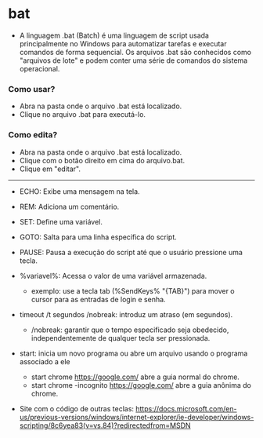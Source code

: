 # bat

- A linguagem .bat (Batch) é uma linguagem de script usada principalmente no Windows para automatizar tarefas e executar comandos de forma sequencial. Os arquivos .bat são conhecidos como "arquivos de lote" e podem conter uma série de comandos do sistema operacional.

### Como usar?
- Abra na pasta onde o arquivo .bat está localizado.
- Clique no arquivo .bat para executá-lo.

### Como edita?
- Abra na pasta onde o arquivo .bat está localizado.
- Clique com o botão direito em cima do arquivo.bat.
- Clique em "editar".
  
---
  - ECHO: Exibe uma mensagem na tela.
  - REM: Adiciona um comentário.
  - SET: Define uma variável.
  - GOTO: Salta para uma linha específica do script.
  - PAUSE: Pausa a execução do script até que o usuário pressione uma tecla.
  - %variavel%: Acessa o valor de uma variável armazenada.
    - exemplo: use a tecla tab (%SendKeys% "{TAB}") para mover o cursor para as entradas de login e senha. 
  - timeout /t segundos /nobreak: introduz um atraso (em segundos).
    - /nobreak: garantir que o tempo especificado seja obedecido, independentemente de qualquer tecla ser pressionada. 
  - start: inicia um novo programa ou abre um arquivo usando o programa associado a ele
    -  start chrome https://google.com/                abre a guia normal do chrome.
    -  start chrome -incognito https://google.com/     abre a guia anônima do chrome.
  
  - Site com o código de outras teclas: https://docs.microsoft.com/en-us/previous-versions/windows/internet-explorer/ie-developer/windows-scripting/8c6yea83(v=vs.84)?redirectedfrom=MSDN
  
